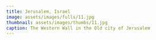 ```yaml
---
title: Jerusalem, Israel
image: assets/images/fulls/11.jpg
thumbnail: assets/images/thumbs/11.jpg
caption: The Western Wall in the Old city of Jerusalem
---
```

